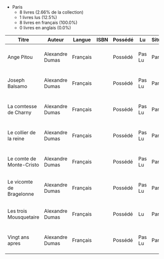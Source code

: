 - Paris
    - 8 livres (2.66% de la collection)
    - 1 livres lus (12.5%)
    - 8 livres en français (100.0%)
    - 0 livres en anglais (0.0%)

| Titre | Auteur | Langue | ISBN | Possédé | Lu | Situation | Notes |
| --- | --- | --- | --- | --- | --- | --- | --- |
| Ange Pitou | Alexandre Dumas | Français | | Possédé | Pas Lu | Paris | 2 livres, Belle collection Auteur |
| Joseph Balsamo | Alexandre Dumas | Français | | Possédé | Pas Lu | Paris | 4 livres, Belle collection Auteur |
| La comtesse de Charny | Alexandre Dumas | Français | | Possédé | Pas Lu | Paris | 4 livres, Belle collection Auteur |
| Le collier de la reine | Alexandre Dumas | Français | | Possédé | Pas Lu | Paris | 2 livres, Belle collection Auteur |
| Le comte de Monte-Cristo | Alexandre Dumas | Français | | Possédé | Pas Lu | Paris | 4 livres, Belle collection Auteur |
| Le vicomte de Bragelonne | Alexandre Dumas | Français | | Possédé | Pas Lu | Paris | 6 livres, Belle collection Auteur |
| Les trois Mousquetaire | Alexandre Dumas | Français | | Possédé | Lu | Paris | 2 livres, Belle collection Auteur |
| Vingt ans apres | Alexandre Dumas | Français | | Possédé | Pas Lu | Paris | 2 livres, Belle collection Auteur |

